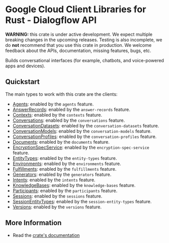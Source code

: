 # Google Cloud Client Libraries for Rust - Dialogflow API

<!-- Code generated by sidekick. DO NOT EDIT. -->

**WARNING:** this crate is under active development. We expect multiple breaking
changes in the upcoming releases. Testing is also incomplete, we do **not**
recommend that you use this crate in production. We welcome feedback about the
APIs, documentation, missing features, bugs, etc.

Builds conversational interfaces (for example, chatbots, and voice-powered
apps and devices).

## Quickstart

The main types to work with this crate are the clients:

- [Agents]: enabled by the `agents` feature.
- [AnswerRecords]: enabled by the `answer-records` feature.
- [Contexts]: enabled by the `contexts` feature.
- [Conversations]: enabled by the `conversations` feature.
- [ConversationDatasets]: enabled by the `conversation-datasets` feature.
- [ConversationModels]: enabled by the `conversation-models` feature.
- [ConversationProfiles]: enabled by the `conversation-profiles` feature.
- [Documents]: enabled by the `documents` feature.
- [EncryptionSpecService]: enabled by the `encryption-spec-service` feature.
- [EntityTypes]: enabled by the `entity-types` feature.
- [Environments]: enabled by the `environments` feature.
- [Fulfillments]: enabled by the `fulfillments` feature.
- [Generators]: enabled by the `generators` feature.
- [Intents]: enabled by the `intents` feature.
- [KnowledgeBases]: enabled by the `knowledge-bases` feature.
- [Participants]: enabled by the `participants` feature.
- [Sessions]: enabled by the `sessions` feature.
- [SessionEntityTypes]: enabled by the `session-entity-types` feature.
- [Versions]: enabled by the `versions` feature.

## More Information

- Read the [crate's documentation](https://docs.rs/google-cloud-dialogflow-v2/latest/google-cloud-dialogflow-v2)

[Agents]: https://docs.rs/google-cloud-dialogflow-v2/latest/google_cloud_dialogflow_v2/client/struct.Agents.html
[AnswerRecords]: https://docs.rs/google-cloud-dialogflow-v2/latest/google_cloud_dialogflow_v2/client/struct.AnswerRecords.html
[Contexts]: https://docs.rs/google-cloud-dialogflow-v2/latest/google_cloud_dialogflow_v2/client/struct.Contexts.html
[Conversations]: https://docs.rs/google-cloud-dialogflow-v2/latest/google_cloud_dialogflow_v2/client/struct.Conversations.html
[ConversationDatasets]: https://docs.rs/google-cloud-dialogflow-v2/latest/google_cloud_dialogflow_v2/client/struct.ConversationDatasets.html
[ConversationModels]: https://docs.rs/google-cloud-dialogflow-v2/latest/google_cloud_dialogflow_v2/client/struct.ConversationModels.html
[ConversationProfiles]: https://docs.rs/google-cloud-dialogflow-v2/latest/google_cloud_dialogflow_v2/client/struct.ConversationProfiles.html
[Documents]: https://docs.rs/google-cloud-dialogflow-v2/latest/google_cloud_dialogflow_v2/client/struct.Documents.html
[EncryptionSpecService]: https://docs.rs/google-cloud-dialogflow-v2/latest/google_cloud_dialogflow_v2/client/struct.EncryptionSpecService.html
[EntityTypes]: https://docs.rs/google-cloud-dialogflow-v2/latest/google_cloud_dialogflow_v2/client/struct.EntityTypes.html
[Environments]: https://docs.rs/google-cloud-dialogflow-v2/latest/google_cloud_dialogflow_v2/client/struct.Environments.html
[Fulfillments]: https://docs.rs/google-cloud-dialogflow-v2/latest/google_cloud_dialogflow_v2/client/struct.Fulfillments.html
[Generators]: https://docs.rs/google-cloud-dialogflow-v2/latest/google_cloud_dialogflow_v2/client/struct.Generators.html
[Intents]: https://docs.rs/google-cloud-dialogflow-v2/latest/google_cloud_dialogflow_v2/client/struct.Intents.html
[KnowledgeBases]: https://docs.rs/google-cloud-dialogflow-v2/latest/google_cloud_dialogflow_v2/client/struct.KnowledgeBases.html
[Participants]: https://docs.rs/google-cloud-dialogflow-v2/latest/google_cloud_dialogflow_v2/client/struct.Participants.html
[Sessions]: https://docs.rs/google-cloud-dialogflow-v2/latest/google_cloud_dialogflow_v2/client/struct.Sessions.html
[SessionEntityTypes]: https://docs.rs/google-cloud-dialogflow-v2/latest/google_cloud_dialogflow_v2/client/struct.SessionEntityTypes.html
[Versions]: https://docs.rs/google-cloud-dialogflow-v2/latest/google_cloud_dialogflow_v2/client/struct.Versions.html
